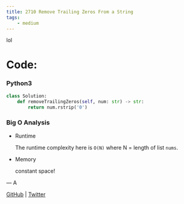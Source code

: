 ```yaml
---
title: 2710 Remove Trailing Zeros From a String
tags:
    - medium
---
```




lol

# Code:

### Python3

```python
class Solution:
    def removeTrailingZeros(self, num: str) -> str:
        return num.rstrip('0')
```

### Big O Analysis

- Runtime
    
    The runtime complexity here is `O(N)` where N = length of list `nums`. 
    
- Memory
    
    constant space!
    

— A

[GitHub](https://github.com/AtharvaKamble) | [Twitter](https://twitter.com/AtharvaKamble07)